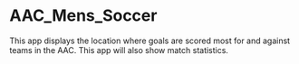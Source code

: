 # AAC_Mens_Soccer
This app displays the location where goals are scored most for and against teams in the AAC. This app will also show match statistics.
